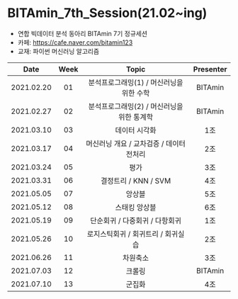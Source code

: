 # BITAmin_7th_Session(21.02~ing)
* 연합 빅데이터 분석 동아리 BITAmin 7기 정규세션
* 카페: https://cafe.naver.com/bitamin123
* 교재: 파이썬 머신러닝 알고리즘

|       Date       | Week | Topic | Presenter |
|:----------------:|:----------------------------------------:|:----------:|:----------: 
| 2021.02.20 | 01 | 분석프로그래밍(1) / 머신러닝을 위한 수학 | BITAmin |
| 2021.02.27 | 02 | 분석프로그래밍(2) / 머신러닝을 위한 통계학 | BITAmin |
| 2021.03.10 | 03 | 데이터 시각화 | 1조 |
| 2021.03.17 | 04 | 머신러닝 개요 / 교차검증 / 데이터 전처리 | 2조 |
| 2021.03.24 | 05 | 평가 | 3조 |
| 2021.03.31 | 06 | 결정트리 / KNN / SVM | 4조 |
| 2021.05.05 | 07 | 앙상블 | 5조 |
| 2021.05.12 | 08 | 스태킹 앙상블 | 6조 |
| 2021.05.19 | 09 | 단순회귀 / 다중회귀 / 다항회귀 | 1조 |
| 2021.05.26 | 10 | 로지스틱회귀 / 회귀트리 / 회귀실습 | 2조 |
| 2021.06.26 | 11 | 차원축소 | 3조 |
| 2021.07.03 | 12 | 크롤링 | BITAmin |
| 2021.07.10 | 13 | 군집화 | 4조 |
